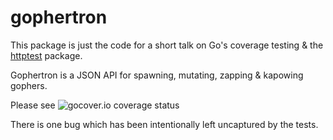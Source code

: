 gophertron
==========

This package is just the code for a short talk on Go's coverage testing & the [httptest](http://golang.org/pkg/net/http/httptest/) package.

Gophertron is a JSON API for spawning, mutating, zapping & kapowing gophers.

Please see ![gocover.io coverage status](http://gocover.io/_badge/github.com/laher/gophertron/gophers)

There is one bug which has been intentionally left uncaptured by the tests.
